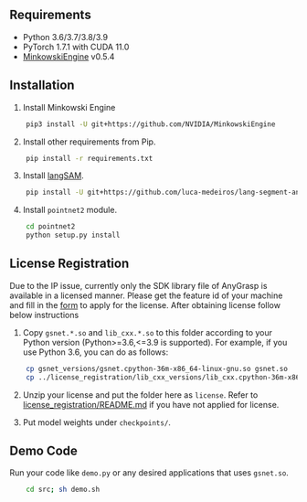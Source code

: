<!-- <img src="https://user-images.githubusercontent.com/12446953/208367719-4ef7922f-4001-41f7-aa9f-076e462d1325.png" width="60%"> -->

## Requirements
- Python 3.6/3.7/3.8/3.9
- PyTorch 1.7.1 with CUDA 11.0
- [MinkowskiEngine](https://github.com/NVIDIA/MinkowskiEngine) v0.5.4

## Installation
1. Install Minkowski Engine
```bash
    pip3 install -U git+https://github.com/NVIDIA/MinkowskiEngine
```

2. Install other requirements from Pip.
```bash
    pip install -r requirements.txt
```

3. Install [langSAM](https://github.com/luca-medeiros/lang-segment-anything).
```bash
    pip install -U git+https://github.com/luca-medeiros/lang-segment-anything.git
```

4. Install ``pointnet2`` module.
```bash
    cd pointnet2
    python setup.py install
```

## License Registration
   
Due to the IP issue, currently only the SDK library file of AnyGrasp is available in a licensed manner. Please get the feature id of your machine and fill in the [form](https://forms.gle/XVV3Eip8njTYJEBo6) to apply for the license. After obtaining license follow below instructions

1. Copy `gsnet.*.so` and `lib_cxx.*.so` to this folder according to your Python version (Python>=3.6,<=3.9 is supported). For example, if you use Python 3.6, you can do as follows:
```bash
    cp gsnet_versions/gsnet.cpython-36m-x86_64-linux-gnu.so gsnet.so
    cp ../license_registration/lib_cxx_versions/lib_cxx.cpython-36m-x86_64-linux-gnu.so lib_cxx.so
```

2. Unzip your license and put the folder here as `license`. Refer to [license_registration/README.md](./license_registration/README.md) if you have not applied for license.

3. Put model weights under ``checkpoints/``.

## Demo Code
Run your code like `demo.py` or any desired applications that uses `gsnet.so`. 
```bash
    cd src; sh demo.sh
```
